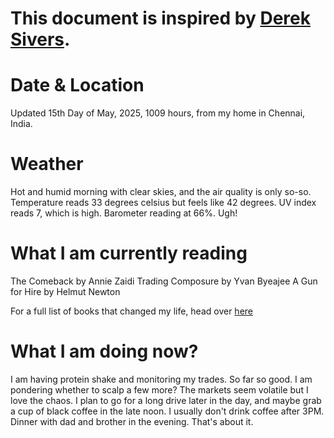 # This document is inspired by [Derek Sivers](https://sive.rs/now).

# Date & Location  
Updated 15th Day of May, 2025, 1009 hours, from my home in Chennai, India.  

# Weather  
Hot and humid morning with clear skies, and the air quality is only so-so. Temperature reads 33 degrees celsius but feels like 42 degrees. UV index reads 7, which is high. Barometer reading at 66%. Ugh! 

# What I am currently reading  
The Comeback by Annie Zaidi
Trading Composure by Yvan Byeajee
A Gun for Hire by Helmut Newton

For a full list of books that changed my life, head over [here](https://adityagovindaraj.github.io/books.html)  

# What I am doing now?
I am having protein shake and monitoring my trades. So far so good. I am pondering whether to scalp a few more? The markets seem volatile but I love the chaos. I plan to go for a long drive later in the day, and maybe grab a cup of black coffee in the late noon. I usually don't drink coffee after 3PM. Dinner with dad and brother in the evening. That's about it.  
